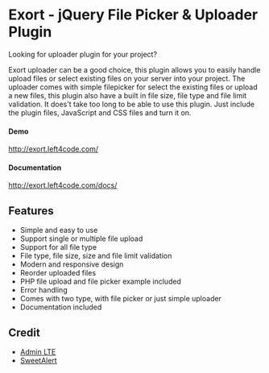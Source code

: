 # Exort - jQuery File Picker & Uploader Plugin
<p>Looking for uploader plugin for your project?</p>


<p>Exort uploader can be a good choice, this plugin allows you to easily handle upload files or select existing files on your server into your project. The uploader comes with simple filepicker for select the existing files or upload a new files, this plugin also have a built in file size, file type and file limit validation. It does&#8217;t take too long to be able to use this plugin. Just include the plugin files, JavaScript and CSS files and turn it on.</p>

<h4 id="item-description__features">Demo</h4>
<a target="blank" href="http://exort.left4code.com/">http://exort.left4code.com/</a>

<h4 id="item-description__features">Documentation</h4>
<a target="blank" href="http://exort.left4code.com/docs">http://exort.left4code.com/docs/</a>

<h2 id="item-description__features">Features</h2>
<ul>
    <li>Simple and easy to use</li>
    <li>Support single or multiple file upload</li>
    <li>Support for all file type</li>
    <li>File type, file size, size and file limit validation</li>
    <li>Modern and responsive design</li>
    <li>Reorder uploaded files</li>
    <li>PHP file upload and file picker example included</li>
    <li>Error handling</li>
    <li>Comes with two type, with file picker or just simple uploader</li>
    <li>Documentation included</li>
</ul>

<h2 id="item-description__credit">Credit</h2>
<ul>
<li><a href="https://almsaeedstudio.com/" rel="nofollow">Admin LTE</a></li>
<li><a href="http://t4t5.github.io/sweetalert/" rel="nofollow">SweetAlert</a></li>
</ul>
